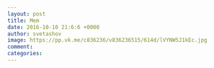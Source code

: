 ```yaml
--- 
layout: post 
title: Mem 
date: 2016-10-10 21:6:6 +0000 
author: svetashov 
image: https://pp.vk.me/c836236/v836236515/614d/lVYNW5J1kEc.jpg
comment: 
categories: 
---
```

